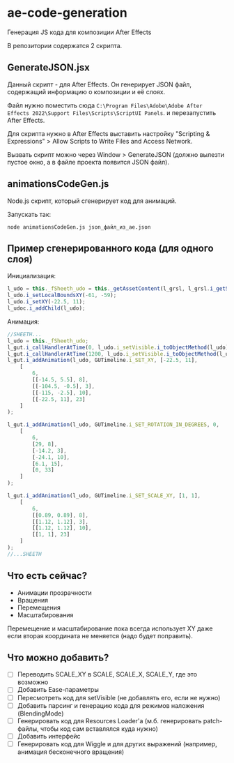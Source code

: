 # ae-code-generation

Генерация JS кода для композиции After Effects 

В репозитории содержатся 2 скрипта.

## GenerateJSON.jsx

Данный скрипт - для After Effects. Он генерирует JSON файл, содержащий информацию
о композиции и её слоях.

Файл нужно поместить сюда `C:\Program Files\Adobe\Adobe After Effects 2022\Support Files\Scripts\ScriptUI Panels`.
и перезапустить After Effects. 

Для скрипта нужно в After Effects выставить настройку "Scripting & Expressions" > 
Allow Scripts to Write Files and Access Network.

Вызвать скрипт можно через Window > GenerateJSON (должно вылезти пустое окно, а в файле проекта
появится JSON файл).

## animationsCodeGen.js

Node.js скрипт, который сгенерирует код для анимаций.

Запускать так:

```
node animationsCodeGen.js json_файл_из_ae.json
```

## Пример сгенерированного кода (для одного слоя)

Инициализация:

```js
l_udo = this._fSheeth_udo = this._getAssetContent(l_grsl, l_grsl.i_getSheethImgURL());
l_udo.i_setLocalBoundsXY(-61, -59);
l_udo.i_setXY(-22.5, 11);
l_udoc.i_addChild(l_udo);
```

Анимация:

```js
//SHEETH...
l_udo = this._fSheeth_udo;
l_gut.i_callHandlerAtTime(0, l_udo.i_setVisible.i_toObjectMethod(l_udo), [true]);
l_gut.i_callHandlerAtTime(1200, l_udo.i_setVisible.i_toObjectMethod(l_udo), [false]);
l_gut.i_addAnimation(l_udo, GUTimeline.i_SET_XY, [-22.5, 11],
	[
		6,
		[[-14.5, 5.5], 8],
		[[-104.5, -0.5], 3],
		[[-115, -2.5], 10],
		[[-22.5, 11], 23]
	]
);

l_gut.i_addAnimation(l_udo, GUTimeline.i_SET_ROTATION_IN_DEGREES, 0,
	[
		6,
		[29, 8],
		[-14.2, 3],
		[-24.1, 10],
		[6.1, 15],
		[0, 33]
	]
);

l_gut.i_addAnimation(l_udo, GUTimeline.i_SET_SCALE_XY, [1, 1],
	[
		6,
		[[0.89, 0.89], 8],
		[[1.12, 1.12], 3],
		[[1.12, 1.12], 10],
		[[1, 1], 23]
	]
);
//...SHEETH
```

## Что есть сейчас?

* Анимации прозрачности
* Вращения
* Перемещения
* Масштабирования

Перемещение и масштабирование пока всегда использует XY даже если вторая координата
не меняется (надо будет поправить).

## Что можно добавить?

- [ ] Переводить SCALE_XY в SCALE, SCALE_X, SCALE_Y, где это возможно
- [ ] Добавить Ease-параметры
- [ ] Пересмотреть код для setVisible (не добавлять его, если не нужно)
- [ ] Добавить парсинг и генерацию кода для режимов наложения (BlendingMode)
- [ ] Генерировать код для Resources Loader'a (м.б. генерировать patch-файлы, чтобы код сам вставлялся куда нужно)
- [ ] Добавить интерфейс
- [ ] Генерировать код для Wiggle и для других выражений (например, анимация бесконечного вращения)
